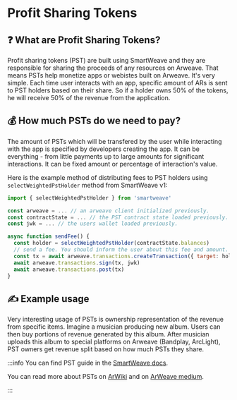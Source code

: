 # Profit Sharing Tokens

## ❓ What are Profit Sharing Tokens?

Profit sharing tokens (PST) are built using SmartWeave and they are responsible for sharing the proceeds of any resources on Arweave. That means PSTs help monetize apps or webistes built on Arweave. It's very simple. Each time user interacts with an app, specific amount of ARs is sent to PST holders based on their share. So if a holder owns 50% of the tokens, he will receive 50% of the revenue from the application.

## 💰 How much PSTs do we need to pay?

The amount of PSTs which will be transfered by the user while interacting with the app is specified by developers creating the app. It can be everything - from little payments up to large amounts for significant interactions. It can be fixed amount or percentage of interaction's value.

Here is the example method of distributing fees to PST holders using `selectWeightedPstHolder` method from SmartWeave v1:

```js
import { selectWeightedPstHolder } from 'smartweave'

const arweave = ... // an arweave client initialized previously.
const contractState = ... // the PST contract state loaded previously.
const jwk = ... // the users wallet loaded previously.

async function sendFee() {
  const holder = selectWeightedPstHolder(contractState.balances)
  // send a fee. You should inform the user about this fee and amount.
  const tx = await arweave.transactions.createTransaction({ target: holder, quantity: 0.1 }, jwk)
  await arweave.transactions.sign(tx, jwk)
  await arweave.transactions.post(tx)
}
```

## ✍️ Example usage

Very interesting usage of PSTs is ownership representation of the revenue from specific items. Imagine a musician producing new album. Users can then buy portions of revenue generated by this album. After musician uploads this album to special platforms on Arweave (Bandplay, ArcLight), PST owners get revenue split based on how much PSTs they share.

:::info
You can find PST guide in the [SmartWeave docs](https://github.com/ArweaveTeam/SmartWeave/blob/master/CREATE-PST.md).

You can read more about PSTs on [ArWiki](https://arwiki.wiki/#/en/profit-sharing-tokens) and on [ArWeave medium](https://arweave.medium.com/profit-sharing-tokens-a-new-incentivization-mechanism-for-an-open-web-1f2532411d6e).

:::
